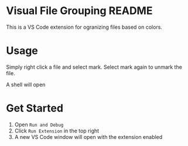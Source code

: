 # Visual File Grouping README

This is a VS Code extension for ogranizing files based on colors. 

# Usage

Simply right click a file and select mark. Select mark again to unmark the file. 

A shell will open

# Get Started 

1. Open `Run and Debug`
2. Click `Run Extension` in the top right 
3. A new VS Code window will open with the extension enabled 